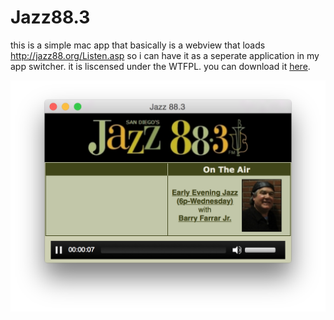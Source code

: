 # Jazz88.3

this is a simple mac app that basically is a webview that loads http://jazz88.org/Listen.asp so i can have it as a seperate application in my app switcher. it is liscensed under the WTFPL. you can download it [here](https://github.com/nclark/jazz883/blob/master/dist/Jazz%2088.3.app.tar.gz?raw=true).

![screenshot](https://raw.githubusercontent.com/nclark/jazz883/master/screen_shot.png)
